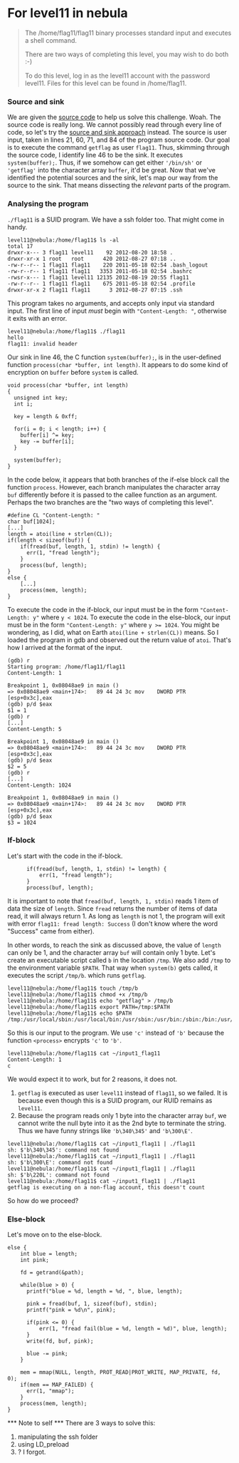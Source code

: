 # For level11 in nebula

> The /home/flag11/flag11 binary processes standard input and executes a shell command.
>  
> There are two ways of completing this level, you may wish to do both :-)
>  
> To do this level, log in as the level11 account with the password level11. Files for this level can be found in /home/flag11.

### Source and sink

We are given the [source code](https://exploit-exercises.com/nebula/level11/) to help us solve this challenge. Woah. The source code is really long. We cannot possibly read through every line of code, so let's try the [source and sink approach](https://www.youtube.com/watch?v=ZaOtY4i5w_U) instead. The source is user input, taken in lines 21, 60, 71, and 84 of the program source code. Our goal is to execute the command `getflag` as user `flag11`. Thus, skimming through the source code, I identify line 46 to be the sink. It executes `system(buffer);`. Thus, if we somehow can get either `'/bin/sh'` or `'getflag'` into the character array `buffer`, it'd be great. Now that we've identified the potential sources and the sink, let's map our way from the source to the sink. That means dissecting the *relevant* parts of the program.

### Analysing the program

`./flag11` is a SUID program. We have a ssh folder too. That might come in handy.
```
level11@nebula:/home/flag11$ ls -al
total 17
drwxr-x--- 3 flag11 level11    92 2012-08-20 18:58 .
drwxr-xr-x 1 root   root      420 2012-08-27 07:18 ..
-rw-r--r-- 1 flag11 flag11    220 2011-05-18 02:54 .bash_logout
-rw-r--r-- 1 flag11 flag11   3353 2011-05-18 02:54 .bashrc
-rwsr-x--- 1 flag11 level11 12135 2012-08-19 20:55 flag11
-rw-r--r-- 1 flag11 flag11    675 2011-05-18 02:54 .profile
drwxr-xr-x 2 flag11 flag11      3 2012-08-27 07:15 .ssh

```

This program takes no arguments, and accepts only input via standard input. The first line of input *must* begin with `"Content-Length: "`, otherwise it exits with an error.
```
level11@nebula:/home/flag11$ ./flag11
hello
flag11: invalid header
```

Our sink in line 46, the C function `system(buffer);`, is in the user-defined function `process(char *buffer, int length)`. It appears to do some kind of encryption on `buffer` before `system` is called.
```
void process(char *buffer, int length)
{
  unsigned int key;
  int i;
 
  key = length & 0xff;
 
  for(i = 0; i < length; i++) {
    buffer[i] ^= key;
    key -= buffer[i];
  }
 
  system(buffer);
}
```

In the code below, it appears that both branches of the if-else block call the function `process`. However, each branch manipulates the character array `buf` differently before it is passed to the callee function as an argument. Perhaps the two branches are the "two ways of completing this level". 
 
```
#define CL "Content-Length: "
char buf[1024];
[...]
length = atoi(line + strlen(CL));
if(length < sizeof(buf)) {
    if(fread(buf, length, 1, stdin) != length) {
      err(1, "fread length");
    }
    process(buf, length);
} 
else {
    [...]
    process(mem, length);
}
```
To execute the code in the if-block, our input must be in the form `"Content-Length: y"` where `y < 1024`. To execute the code in the else-block, our input must be in the form `"Content-Length: y"` where `y >= 1024`. You might be wondering, as I did, what on Earth `atoi(line + strlen(CL))` means. So I loaded the program in gdb and observed out the return value of `atoi`. That's how I arrived at the format of the input.
```
(gdb) r
Starting program: /home/flag11/flag11 
Content-Length: 1

Breakpoint 1, 0x08048ae9 in main ()
=> 0x08048ae9 <main+174>:	89 44 24 3c	mov    DWORD PTR [esp+0x3c],eax
(gdb) p/d $eax
$1 = 1
(gdb) r
[...]
Content-Length: 5

Breakpoint 1, 0x08048ae9 in main ()
=> 0x08048ae9 <main+174>:	89 44 24 3c	mov    DWORD PTR [esp+0x3c],eax
(gdb) p/d $eax
$2 = 5
(gdb) r
[...]
Content-Length: 1024

Breakpoint 1, 0x08048ae9 in main ()
=> 0x08048ae9 <main+174>:	89 44 24 3c	mov    DWORD PTR [esp+0x3c],eax
(gdb) p/d $eax
$3 = 1024
```

### If-block

Let's start with the code in the if-block.
```
      if(fread(buf, length, 1, stdin) != length) {
          err(1, "fread length");
      }
      process(buf, length);
```
It is important to note that `fread(buf, length, 1, stdin)` reads 1 item of data the size of `length`. Since `fread` returns the number of items of data read, it will always return 1. As long as `length` is not 1, the program will exit with error `flag11: fread length: Success` (I don't know where the word "Success" came from either).

In other words, to reach the sink as discussed above, the value of `length` can only be 1, and the character array `buf` will contain only 1 byte. Let's create an executable script called `b` in the location `/tmp`. We also add `/tmp` to the environment variable `$PATH`. That way when `system(b)` gets called, it executes the script `/tmp/b`. which runs `getflag`.
```
level11@nebula:/home/flag11$ touch /tmp/b
level11@nebula:/home/flag11$ chmod +x /tmp/b
level11@nebula:/home/flag11$ echo "getflag" > /tmp/b
level11@nebula:/home/flag11$ export PATH=/tmp:$PATH
level11@nebula:/home/flag11$ echo $PATH
/tmp:/usr/local/sbin:/usr/local/bin:/usr/sbin:/usr/bin:/sbin:/bin:/usr/games
```

So this is our input to the program. We use `'c'` instead of `'b'` because the function `<process>` encrypts `'c'` to `'b'`. 
```
level11@nebula:/home/flag11$ cat ~/input1_flag11 
Content-Length: 1
c
```

We would expect it to work, but for 2 reasons, it does not.
1. `getflag` is executed as user `level11` instead of `flag11`, so we failed. It is because even though this is a SUID program, our RUID remains as `level11`. 
2. Because the program reads only 1 byte into the character array `buf`, we cannot write the null byte into it as the 2nd byte to terminate the string. Thus we have funny strings like `'b\340\345'` and `'b\300\E'`.
```
level11@nebula:/home/flag11$ cat ~/input1_flag11 | ./flag11
sh: $'b\340\345': command not found
level11@nebula:/home/flag11$ cat ~/input1_flag11 | ./flag11
sh: $'b\300\E': command not found
level11@nebula:/home/flag11$ cat ~/input1_flag11 | ./flag11
sh: $'b\220L': command not found
level11@nebula:/home/flag11$ cat ~/input1_flag11 | ./flag11
getflag is executing on a non-flag account, this doesn't count
```

So how do we proceed? 

### Else-block

Let's move on to the else-block. 

```
else {
	int blue = length;
	int pink;

	fd = getrand(&path);

	while(blue > 0) {
	  printf("blue = %d, length = %d, ", blue, length);

	  pink = fread(buf, 1, sizeof(buf), stdin);
	  printf("pink = %d\n", pink);

	  if(pink <= 0) {
	      err(1, "fread fail(blue = %d, length = %d)", blue, length);
	  }
	  write(fd, buf, pink);

	  blue -= pink;
	}

	mem = mmap(NULL, length, PROT_READ|PROT_WRITE, MAP_PRIVATE, fd, 0);
	if(mem == MAP_FAILED) {
	  err(1, "mmap");
	}
	process(mem, length);
}
```



*** Note to self ***
There are 3 ways to solve this:
1. manipulating the ssh folder
2. using LD_preload
3. ? I forgot.
